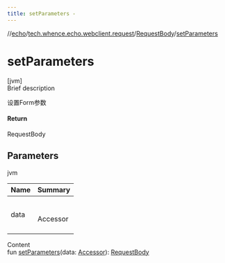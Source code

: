 ```yaml
---
title: setParameters -
---
```

//[echo](../../index.md)/[tech.whence.echo.webclient.request](../index.md)/[RequestBody](index.md)/[setParameters](set-parameters.md)



# setParameters  
[jvm]  
Brief description  


设置Form参数



#### Return  


RequestBody



## Parameters  
  
jvm  
  
|  Name|  Summary| 
|---|---|
| data| <br><br>Accessor<br><br>
  
  
Content  
fun [setParameters](set-parameters.md)(data: [Accessor](../../tech.whence.echo.container.accessor/-accessor/index.md)): [RequestBody](index.md)  



